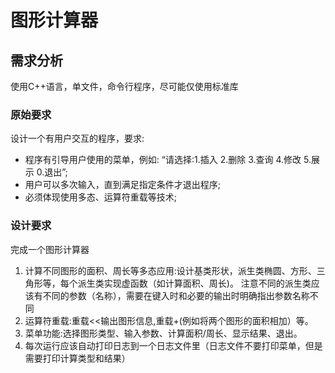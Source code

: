 # 图形计算器

## 需求分析

使用C++语言，单文件，命令行程序，尽可能仅使用标准库

### 原始要求

设计一个有用户交互的程序，要求:

- 程序有引导用户使用的菜单，例如:
“请选择:1.插入 2.删除 3.查询 4.修改 5.展示 0.退出”;
- 用户可以多次输入，直到满足指定条件才退出程序;
- 必须体现使用多态、运算符重载等技术;

### 设计要求

完成一个图形计算器

1. 计算不同图形的面积、周长等多态应用:设计基类形状，派生类椭圆、方形、三角形等，每个派生类实现虚函数（如计算面积、周长)。
注意不同的派生类应该有不同的参数（名称），需要在键入时和必要的输出时明确指出参数名称不同
2. 运算符重载:重载<<输出图形信息,重载+(例如将两个图形的面积相加）等。
3. 菜单功能:选择图形类型、输入参数、计算面积/周长、显示结果、退出。
4. 每次运行应该自动打印日志到一个日志文件里（日志文件不要打印菜单，但是需要打印计算类型和结果）